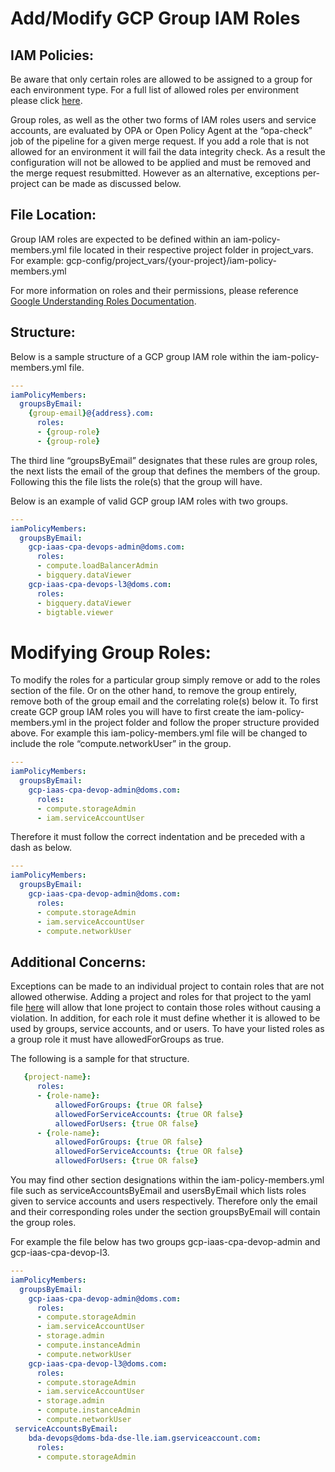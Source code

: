 # Add/Modify GCP Group IAM Roles

## IAM Policies:
Be aware that only certain roles are allowed to be assigned to a group for each environment type. For a full list of allowed roles per environment please click <a href="https://gitlab.com/doms/infra/platform_enablement/cloud-config/cloud-resources/-/blob/main/opa/data/iam/iam-roles.yml" target="_blank">here</a>.

Group roles, as well as the other two forms of IAM roles users and service accounts, are evaluated by OPA or Open Policy Agent at the “opa-check” job of the pipeline for a given merge request. If you add a role that is not allowed for an environment it will fail the data integrity check. As a result the configuration will not be allowed to be applied and must be removed and the merge request resubmitted. However as an alternative, exceptions per-project can be made as discussed below.

## File Location:
Group IAM roles are expected to be defined within an iam-policy-members.yml file located in their respective project folder in project_vars.
For example:
gcp-config/project_vars/{your-project}/iam-policy-members.yml


For more information on roles and their permissions, please reference [Google Understanding Roles Documentation](https://cloud.google.com/iam/docs/understanding-roles).

## Structure:
Below is a sample structure of a GCP group IAM role within the iam-policy-members.yml file.
```yaml
---
iamPolicyMembers:
  groupsByEmail:
    {group-email}@{address}.com:
      roles:
      - {group-role}
      - {group-role}
```
The third line “groupsByEmail” designates that these rules are group roles, the next lists the email of the group that defines the members of the group. Following this the file lists the role(s) that the group will have.

Below is an example of valid GCP group IAM roles with two groups.
```yaml
---
iamPolicyMembers:
  groupsByEmail:
    gcp-iaas-cpa-devops-admin@doms.com:
      roles:
      - compute.loadBalancerAdmin
      - bigquery.dataViewer
    gcp-iaas-cpa-devops-l3@doms.com:
      roles:
      - bigquery.dataViewer
      - bigtable.viewer
```

# Modifying Group Roles:
To modify the roles for a particular group simply remove or add to the roles section of the file. Or on the other hand, to remove the group entirely, remove both of the group email and the correlating role(s) below it. To first create GCP group IAM roles you will have to first create the iam-policy-members.yml in the project folder and follow the proper structure provided above.
For example this iam-policy-members.yml file will be changed to include the role “compute.networkUser” in the group.
```yaml
---
iamPolicyMembers:
  groupsByEmail:
    gcp-iaas-cpa-devop-admin@doms.com:
      roles:
      - compute.storageAdmin
      - iam.serviceAccountUser
```
Therefore it must follow the correct indentation and be preceded with a dash as below.
```yaml
---
iamPolicyMembers:
  groupsByEmail:
    gcp-iaas-cpa-devop-admin@doms.com:
      roles:
      - compute.storageAdmin
      - iam.serviceAccountUser
      - compute.networkUser
```
## Additional Concerns:
Exceptions can be made to an individual project to contain roles that are not allowed otherwise. Adding a project and roles for that project to the yaml file <a href="https://gitlab.com/doms/infra/platform_enablement/cloud-config/cloud-resources/-/blob/main/opa/data/iam/iam-roles-per-project.yml" target="_blank">here</a> will allow that lone project to contain those roles without causing a violation. In addition, for each role it must define whether it is allowed to be used by groups, service accounts, and or users. To have your listed roles as a group role it must have allowedForGroups as true.

The following is a sample for that structure.
```yaml
   {project-name}:
      roles:
      - {role-name}:
          allowedForGroups: {true OR false}
          allowedForServiceAccounts: {true OR false}
          allowedForUsers: {true OR false}
      - {role-name}:
          allowedForGroups: {true OR false}
          allowedForServiceAccounts: {true OR false}
          allowedForUsers: {true OR false}
```
You may find other section designations within the iam-policy-members.yml file such as serviceAccountsByEmail and usersByEmail which lists roles given to service accounts and users respectively. Therefore only the email and their corresponding roles under the section groupsByEmail will contain the group roles.

For example the file below has two groups gcp-iaas-cpa-devop-admin and gcp-iaas-cpa-devop-l3.
```yaml
---
iamPolicyMembers:
  groupsByEmail:
    gcp-iaas-cpa-devop-admin@doms.com:
      roles:
      - compute.storageAdmin
      - iam.serviceAccountUser
      - storage.admin
      - compute.instanceAdmin
      - compute.networkUser
    gcp-iaas-cpa-devop-l3@doms.com:
      roles:
      - compute.storageAdmin
      - iam.serviceAccountUser
      - storage.admin
      - compute.instanceAdmin
      - compute.networkUser
 serviceAccountsByEmail:
    bda-devops@doms-bda-dse-lle.iam.gserviceaccount.com:
      roles:
      - compute.storageAdmin
```
